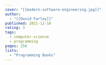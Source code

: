 ```yaml
---
cover: "[[modern-software-engineering.jpg]]"
author:
  - "[[David Farley]]"
published: 2021-12-10
rating: 3
tags:
  - computer-science
  - programming
pages: 256
lists:
  - "Programming Books"
---
```

